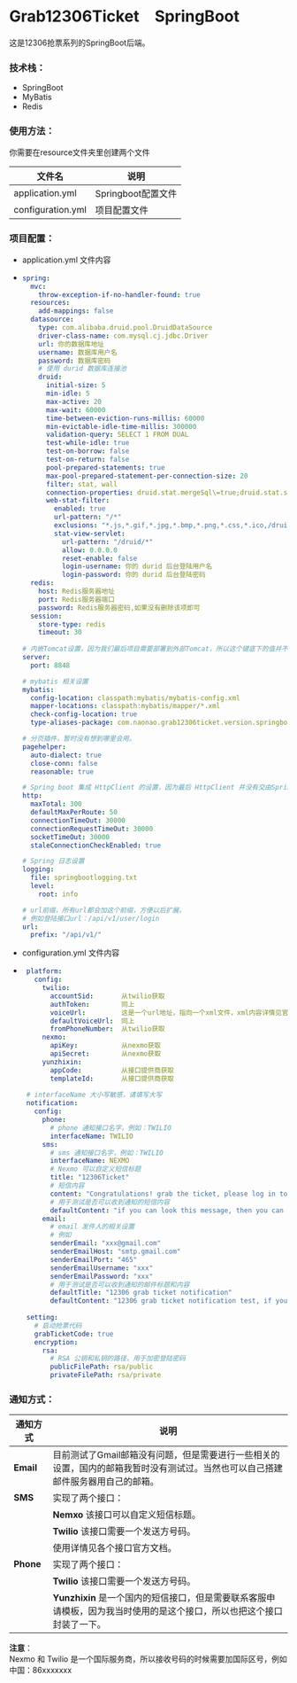 # Grab12306Ticket　SpringBoot

这是12306抢票系列的SpringBoot后端。

### 技术栈：
 * SpringBoot
 * MyBatis
 * Redis

### 使用方法：
你需要在resource文件夹里创建两个文件

|文件名|说明|
|----|----|
|application.yml|Springboot配置文件|
|configuration.yml|项目配置文件|

### 项目配置：
 * application.yml 文件内容
 * ```yaml
   spring:
     mvc:
       throw-exception-if-no-handler-found: true
     resources:
       add-mappings: false
     datasource:
       type: com.alibaba.druid.pool.DruidDataSource
       driver-class-name: com.mysql.cj.jdbc.Driver
       url: 你的数据库地址
       username: 数据库用户名
       password: 数据库密码
       # 使用 durid 数据库连接池
       druid:
         initial-size: 5
         min-idle: 5
         max-active: 20
         max-wait: 60000
         time-between-eviction-runs-millis: 60000
         min-evictable-idle-time-millis: 300000
         validation-query: SELECT 1 FROM DUAL
         test-while-idle: true
         test-on-borrow: false
         test-on-return: false
         pool-prepared-statements: true
         max-pool-prepared-statement-per-connection-size: 20
         filter: stat, wall
         connection-properties: druid.stat.mergeSql\=true;druid.stat.slowSqlMillis\=5000
         web-stat-filter:
           enabled: true
           url-pattern: "/*"
           exclusions: "*.js,*.gif,*.jpg,*.bmp,*.png,*.css,*.ico,/druid/*"
           stat-view-servlet:
             url-pattern: "/druid/*"
             allow: 0.0.0.0
             reset-enable: false
             login-username: 你的 durid 后台登陆用户名
             login-password: 你的 durid 后台登陆密码
     redis:
       host: Redis服务器地址
       port: Redis服务器端口
       password: Redis服务器密码,如果没有删除该项即可
     session:
       store-type: redis
       timeout: 30
       
   # 内嵌Tomcat设置，因为我们最后项目需要部署到外部Tomcat，所以这个键底下的值并不是非常重要
   server:
     port: 8848
   
   # mybatis 相关设置
   mybatis:
     config-location: classpath:mybatis/mybatis-config.xml
     mapper-locations: classpath:mybatis/mapper/*.xml
     check-config-location: true
     type-aliases-package: com.naonao.grab12306ticket.version.springboot.entity.database
   
   # 分页插件，暂时没有想到哪里会用。
   pagehelper:
     auto-dialect: true
     close-conn: false
     reasonable: true
   
   # Spring boot 集成 HttpClient 的设置，因为最后 HttpClient 并没有交由Spring容器管控，所以这部分设置暂时没用。
   http:
     maxTotal: 300
     defaultMaxPerRoute: 50
     connectionTimeOut: 30000
     connectionRequestTimeOut: 30000
     socketTimeOut: 30000
     staleConnectionCheckEnabled: true
   
   # Spring 日志设置
   logging:
     file: springbootlogging.txt
     level:
       root: info
   
   # url前缀，所有url都会加这个前缀，方便以后扩展。
   # 例如登陆接口url：/api/v1/user/login
   url:
     prefix: "/api/v1/"

   ``` 
 * configuration.yml 文件内容
 * ```yaml
    platform:
      config:
        twilio:
          accountSid:       从twilio获取
          authToken:        同上
          voiceUrl:         这是一个url地址，指向一个xml文件，xml内容详情见官方文档
          defaultVoiceUrl:  同上
          fromPhoneNumber:  从twilio获取
        nexmo:
          apiKey:           从nexmo获取
          apiSecret:        从nexmo获取
        yunzhixin:
          appCode:          从接口提供商获取
          templateId:       从接口提供商获取
          
    # interfaceName 大小写敏感，请填写大写
    notification:
      config:
        phone:
          # phone 通知接口名字，例如：TWILIO
          interfaceName: TWILIO
        sms:
          # sms 通知接口名字，例如：TWILIO
          interfaceName: NEXMO
          # Nexmo 可以自定义短信标题
          title: "12306Ticket"
          # 短信内容
          content: "Congratulations! grab the ticket, please log in to 12306 to pay."
          # 用于测试是否可以收到通知的短信内容
          defaultContent: "if you can look this message, then you can receiver notification, from 12306 grab ticket system."
        email:
          # email 发件人的相关设置
          # 例如
          senderEmail: "xxx@gmail.com"
          senderEmailHost: "smtp.gmail.com"
          senderEmailPort: "465"
          senderEmailUsername: "xxx"
          senderEmailPassword: "xxx"
          # 用于测试是否可以收到通知的邮件标题和内容
          defaultTitle: "12306 grab ticket notification"
          defaultContent: "12306 grab ticket notification test, if you can look this email, then you can receive notification."
    
    setting:
      # 启动抢票代码
      grabTicketCode: true
      encryption:
        rsa:
          # RSA 公钥和私钥的路径，用于加密登陆密码
          publicFilePath: rsa/public
          privateFilePath: rsa/private
   
   ```
### 通知方式：
|通知方式|说明|
|----|----|
|**Email**|目前测试了Gmail邮箱没有问题，但是需要进行一些相关的设置，国内的邮箱我暂时没有测试过。当然也可以自己搭建邮件服务器用自己的邮箱。|
|**SMS**|实现了两个接口：|
|　|**Nemxo**    该接口可以自定义短信标题。|
|　|**Twilio**   该接口需要一个发送方号码。|
|　|使用详情见各个接口官方文档。|
|**Phone**|实现了两个接口：|
|　|**Twilio**       该接口需要一个发送方号码。|
|　|**Yunzhixin**    是一个国内的短信接口，但是需要联系客服申请模板，因为我当时使用的是这个接口，所以也把这个接口封装了一下。|

**注意**：  
Nexmo 和 Twilio 是一个国际服务商，所以接收号码的时候需要加国际区号，例如中国：86xxxxxxx

